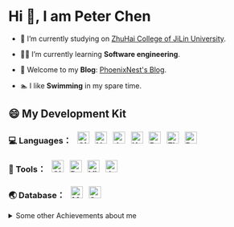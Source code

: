 # Hi 👋, I am Peter Chen

+ 🏫 I’m currently studying on [ZhuHai College of JiLin University](https://www.jluzh.edu.cn/main.htm).

+ 👨‍🎓 I’m currently learning **Software engineering**.

+ 📕 Welcome to my **Blog**: [PhoenixNest's Blog](https://phoenixnest.github.io/).

+ 🏊‍ I like **Swimming** in my spare time.

## 😄 My Development Kit

<h3 align="left">💻 Languages：
  &nbsp
  <img src="https://www.vectorlogo.zone/logos/git-scm/git-scm-icon.svg" alt="Git" height="24"/>
  &nbsp
  <img src="https://www.vectorlogo.zone/logos/w3_html5/w3_html5-icon.svg" alt="HTML5" height="24"/>
  &nbsp
  <img src="https://www.vectorlogo.zone/logos/java/java-icon.svg" alt="Java" height="24"/>
  &nbsp
  <img src="https://www.vectorlogo.zone/logos/kotlinlang/kotlinlang-icon.svg" alt="Kotlin" height="24"/>
  &nbsp
  <img src="https://www.vectorlogo.zone/logos/dartlang/dartlang-icon.svg" alt="Dart" height="24"/>
  &nbsp
  <img src="https://www.vectorlogo.zone/logos/flutterio/flutterio-icon.svg" alt="Flutter" height="24"/>
  &nbsp
  <img src="https://www.vectorlogo.zone/logos/python/python-icon.svg" alt="Python" height="24"/>
  &nbsp
</h3>

<h3 align="left">🔧 Tools：
  &nbsp
  <img src="https://www.vectorlogo.zone/logos/github/github-tile.svg" alt="Github" height="24"/>
  &nbsp
  <img src="https://www.vectorlogo.zone/logos/docker/docker-tile.svg" alt="Docker" height="24"/>
  &nbsp
  <img src="https://upload.vectorlogo.zone/logos/visualstudio_code/images/0aea25bb-27bb-427f-8d65-f999bf0cba67.svg" alt="Visual Studio Code" height="24"/>
  &nbsp
  <img src="https://www.vectorlogo.zone/logos/jetbrains/jetbrains-icon.svg" alt="JetBrains" height="24"/>
  &nbsp
</h3>

<h3 align="left">🌏 Database：
  &nbsp
  <img src="https://www.vectorlogo.zone/logos/mysql/mysql-official.svg" alt="MySQL" height="24"/>
  &nbsp
  <img src="https://www.vectorlogo.zone/logos/sqlite/sqlite-ar21.svg" alt="SQLite" height="24"/>
  &nbsp
</h3>

<details>
  <summary>Some other Achievements about me</summary>

<p align="center">

  <!-- <img style="margin:8px" src="https://cdn.jsdelivr.net/gh/PhoenixNest/ImageBed@master/Profile/first_join_github.png" alt="First Join Github"> -->

  | <img align="center" style="margin:8px" src="https://github-readme-stats.vercel.app/api?username=PhoenixNest&show_icons=true&include_all_commits=true&theme=onedark&hide_border=true" /> | <img align="center"  style="margin:8px" src="https://github-readme-stats.vercel.app/api/top-langs/?username=PhoenixNest&layout=compact&hide=html&theme=onedark&hide_border=true" />  |
  |:-------------------------------------------------------------------------------------------------------------------------------------------------------------------------------------------------------------------:|:------------------------------------------------------------------------------------------------------------------------------------------------------------------------------------:|
  
</p>

---
  
<p align="center">
  <img align="center" style="margin:8px" src="https://visitor-badge.laobi.icu/badge?page_id=phoenixnest.phoenixnest" alt="visitor badge" />
</p>

</details>
